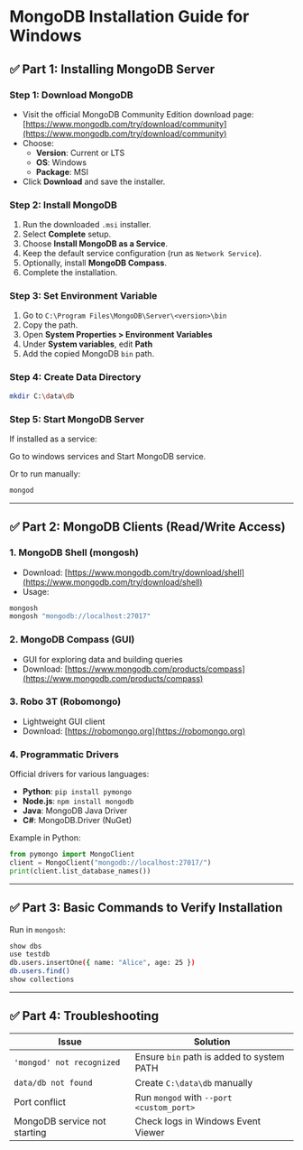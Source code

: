 # MongoDB Installation Guide for Windows

## ✅ Part 1: Installing MongoDB Server

### Step 1: Download MongoDB
- Visit the official MongoDB Community Edition download page:  
  [https://www.mongodb.com/try/download/community](https://www.mongodb.com/try/download/community)
- Choose:
  - **Version**: Current or LTS
  - **OS**: Windows
  - **Package**: MSI
- Click **Download** and save the installer.

### Step 2: Install MongoDB
1. Run the downloaded `.msi` installer.
2. Select **Complete** setup.
3. Choose **Install MongoDB as a Service**.
4. Keep the default service configuration (run as `Network Service`).
5. Optionally, install **MongoDB Compass**.
6. Complete the installation.

### Step 3: Set Environment Variable
1. Go to `C:\Program Files\MongoDB\Server\<version>\bin`
2. Copy the path.
3. Open **System Properties > Environment Variables**
4. Under **System variables**, edit **Path**
5. Add the copied MongoDB `bin` path.

### Step 4: Create Data Directory
```bash
mkdir C:\data\db
```

### Step 5: Start MongoDB Server
If installed as a service:

Go to windows services and Start MongoDB service.

Or to run manually:
```bash
mongod
```

---

## ✅ Part 2: MongoDB Clients (Read/Write Access)

### 1. MongoDB Shell (mongosh)
- Download: [https://www.mongodb.com/try/download/shell](https://www.mongodb.com/try/download/shell)
- Usage:
```bash
mongosh
mongosh "mongodb://localhost:27017"
```

### 2. MongoDB Compass (GUI)
- GUI for exploring data and building queries
- Download: [https://www.mongodb.com/products/compass](https://www.mongodb.com/products/compass)

### 3. Robo 3T (Robomongo)
- Lightweight GUI client  
- Download: [https://robomongo.org](https://robomongo.org)

### 4. Programmatic Drivers
Official drivers for various languages:
- **Python**: `pip install pymongo`
- **Node.js**: `npm install mongodb`
- **Java**: MongoDB Java Driver
- **C#**: MongoDB.Driver (NuGet)

Example in Python:
```python
from pymongo import MongoClient
client = MongoClient("mongodb://localhost:27017/")
print(client.list_database_names())
```

---

## ✅ Part 3: Basic Commands to Verify Installation

Run in `mongosh`:
```bash
show dbs
use testdb
db.users.insertOne({ name: "Alice", age: 25 })
db.users.find()
show collections
```

---

## ✅ Part 4: Troubleshooting

| Issue                       | Solution                                      |
|-----------------------------|-----------------------------------------------|
| `'mongod' not recognized`   | Ensure `bin` path is added to system PATH     |
| `data/db not found`         | Create `C:\data\db` manually                  |
| Port conflict               | Run `mongod` with `--port <custom_port>`      |
| MongoDB service not starting| Check logs in Windows Event Viewer            |
